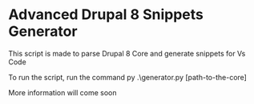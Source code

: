# Advanced Drupal 8 Snippets Generator

This script is made to parse Drupal 8 Core and generate snippets for Vs Code

To run the script, run the command  py .\generator.py [path-to-the-core]

More information will come soon

